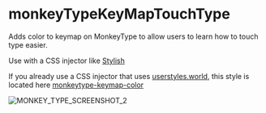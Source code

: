 # monkeyTypeKeyMapTouchType
Adds color to keymap on MonkeyType to allow users to learn how to touch type easier. 

Use with a CSS injector like [Stylish](https://chromewebstore.google.com/detail/stylus/clngdbkpkpeebahjckkjfobafhncgmne)

If you already use a CSS injector that uses [userstyles.world](https://userstyles.world), this style is located here [monkeytype-keymap-color](https://userstyles.world/style/17547/monkeytype-keymap-color)

![MONKEY_TYPE_SCREENSHOT_2](https://github.com/user-attachments/assets/deda7d98-824b-4956-b2b7-0173b198d0d2)
